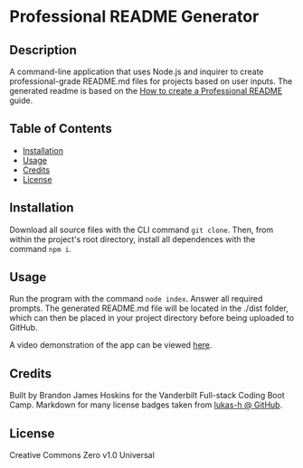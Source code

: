 # Professional README Generator

## Description

A command-line application that uses Node.js and inquirer to create professional-grade README.md files for projects based on user inputs. The generated readme is based on the [How to create a Professional README](./readme-guide.md) guide.

## Table of Contents

- [Installation](#installation)
- [Usage](#usage)
- [Credits](#credits)
- [License](#license)

## Installation

Download all source files with the CLI command `git clone`. Then, from within the project's root directory, install all dependences with the command `npm i`.

## Usage

Run the program with the command `node index`. Answer all required prompts. The generated README.md file will be located in the ./dist folder, which can then be placed in your project directory before being uploaded to GitHub.

A video demonstration of the app can be viewed [here](https://watch.screencastify.com/v/g2GrBT8DiDnduRc6saan).

## Credits

Built by Brandon James Hoskins for the Vanderbilt Full-stack Coding Boot Camp. Markdown for many license badges taken from [lukas-h @ GitHub](https://gist.github.com/lukas-h/2a5d00690736b4c3a7ba).

## License

Creative Commons Zero v1.0 Universal
